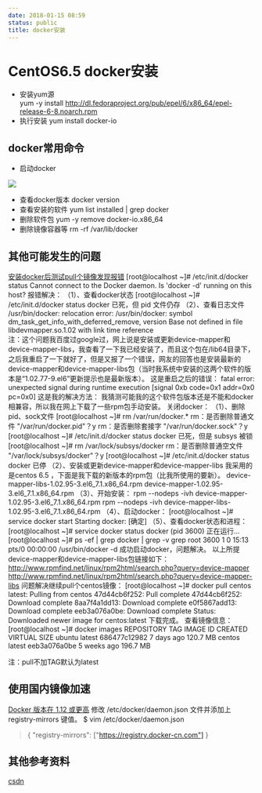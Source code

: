 ```yaml
---
date: 2018-01-15 08:59
status: public
title: docker安装
---
```


# CentOS6.5 docker安装  
* 安装yum源  
yum -y install http://dl.fedoraproject.org/pub/epel/6/x86_64/epel-release-6-8.noarch.rpm  
* 执行安装 
yum install docker-io  
## docker常用命令  
* 启动docker 

![](~/09-02-49.jpg)
* 查看docker版本 
docker version  
* 查看安装的软件 
yum list installed | grep docker  
* 删除软件包 
yum -y remove docker-io.x86_64  
* 删除镜像容器等 
rm -rf /var/lib/docker  
## 其他可能发生的问题  
[安装docker后测试pull个镜像发现报错](http://blog.51cto.com/wangzhao/1772261)
[root@localhost ~]# /etc/init.d/docker status
Cannot connect to the Docker daemon. Is 'docker -d' running on this host?
报错解决：
（1）、查看docker状态
[root@localhost ~]# /etc/init.d/docker status
docker 已死，但 pid 文件仍存
（2）、查看日志文件
/usr/bin/docker: relocation error: /usr/bin/docker: symbol dm_task_get_info_with_deferred_remove, version Base not defined in file libdevmapper.so.1.02 with link time reference    
注：这个问题我百度过google过，网上说是安装或更新device-mapper和device-mapper-libs，我查看了一下我已经安装了，而且这个包在/lib64目录下，之后我重启了一下就好了，但是又报了一个错误，网友的回答也是安装最新的device-mapper和device-mapper-libs包（当时我系统中安装的这两个软件的版本是“1.02.77-9.el6”更新提示也是最新版本）。
这是重启之后的错误：
fatal error: unexpected signal during runtime execution
[signal 0xb code=0x1 addr=0x0 pc=0x0] 
这是我的解决方法：
我猜测可能我的这个软件包版本还是不能和docker相兼容，所以我在网上下载了一些rpm包手动安装。
关闭docker：
（1）、删除pid、sock文件
[root@localhost ~]# rm  /var/run/docker.*
rm：是否删除普通文件 "/var/run/docker.pid"？y
rm：是否删除套接字 "/var/run/docker.sock"？y
[root@localhost ~]# /etc/init.d/docker status
docker 已死，但是 subsys 被锁
[root@localhost ~]# rm  /var/lock/subsys/docker 
 rm：是否删除普通空文件 "/var/lock/subsys/docker"？y
[root@localhost ~]# /etc/init.d/docker status
 docker 已停
（2）、安装或更新device-mapper和device-mapper-libs
 我采用的是centos 6.5 ，下面是我下载的新版本的rpm包（比我所使用的要新）。
device-mapper-libs-1.02.95-3.el6_7.1.x86_64.rpm
device-mapper-1.02.95-3.el6_7.1.x86_64.rpm
（3）、开始安装：
rpm --nodeps -ivh device-mapper-1.02.95-3.el6_7.1.x86_64.rpm 
rpm --nodeps -ivh device-mapper-libs-1.02.95-3.el6_7.1.x86_64.rpm 
（4）、启动docker：
[root@localhost ~]# service docker start
Starting docker:                                       [确定]
（5）、查看docker状态和进程： 
[root@localhost ~]# service docker status
docker (pid  3600) 正在运行...
[root@localhost ~]# ps -ef | grep   docker | grep -v grep
root      3600     1  0 15:13 pts/0    00:00:00 /usr/bin/docker -d
成功启动docker，问题解决。
以上所提device-mapper和device-mapper-libs包链接如下：http://www.rpmfind.net/linux/rpm2html/search.php?query=device-mapper
http://www.rpmfind.net/linux/rpm2html/search.php?query=device-mapper-libs
问题解决继续pull个centos镜像：
[root@localhost ~]# docker pull centos
latest: Pulling from centos
47d44cb6f252: Pull complete 
47d44cb6f252: Download complete 
8aa7f4a1dd13: Download complete 
e0f5867add13: Download complete 
eeb3a076a0be: Download complete 
Status: Downloaded newer image for centos:latest
下载完成。
查看镜像信息：
[root@localhost ~]# docker images
REPOSITORY          TAG                 IMAGE ID            CREATED             VIRTUAL SIZE
ubuntu              latest              686477c12982        7 days ago          120.7 MB
centos              latest              eeb3a076a0be        5 weeks ago         196.7 MB



注：pull不加TAG默认为latest
## 使用国内镜像加速 
[Docker 版本在 1.12 或更高](http://blog.csdn.net/small_to_large/article/details/77334973)
修改 /etc/docker/daemon.json 文件并添加上 registry-mirrors 键值。
$ vim /etc/docker/daemon.json
 
> {
"registry-mirrors": ["https://registry.docker-cn.com"]
}
## 其他参考资料 
[csdn](http://www.linuxidc.com/Linux/2015-01/111091.htm)
